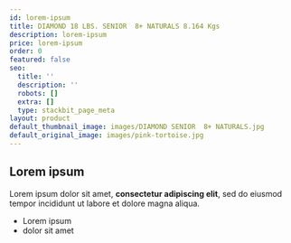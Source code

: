 ```yaml
---
id: lorem-ipsum
title: DIAMOND 18 LBS. SENIOR  8+ NATURALS 8.164 Kgs
description: lorem-ipsum
price: lorem-ipsum
order: 0
featured: false
seo:
  title: ''
  description: ''
  robots: []
  extra: []
  type: stackbit_page_meta
layout: product
default_thumbnail_image: images/DIAMOND SENIOR  8+ NATURALS.jpg
default_original_image: images/pink-tortoise.jpg
---
```

## Lorem ipsum

Lorem ipsum dolor sit amet, **consectetur adipiscing elit**, sed do eiusmod tempor incididunt ut labore et dolore magna aliqua.

- Lorem ipsum
- dolor sit amet